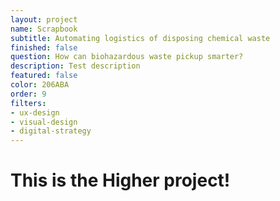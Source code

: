 ```yaml
---
layout: project
name: Scrapbook
subtitle: Automating logistics of disposing chemical waste
finished: false
question: How can biohazardous waste pickup smarter?
description: Test description
featured: false
color: 206ABA
order: 9
filters:
- ux-design
- visual-design
- digital-strategy
---
```


<h1>This is the Higher project!</h1>
